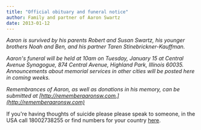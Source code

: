 ```yaml
---
title: "Official obituary and funeral notice"
author: Family and partner of Aaron Swartz
date: 2013-01-12
---
```

*Aaron is survived by his parents Robert and Susan Swartz, his younger brothers Noah and Ben, and his partner Taren Stinebrickner-Kauffman.*

*Aaron's funeral will be held at 10am on Tuesday, January 15 at Central Avenue Synagogue, 874 Central Avenue, Highland Park, Illinois 60035. Announcements about memorial services in other cities will be posted here in coming weeks.*

*Remembrances of Aaron, as well as donations in his memory, can be submitted at [http://rememberaaronsw.com.](http://rememberaaronsw.com)*

If you're having thoughts of suicide please please speak to someone, in the USA call 18002738255 or find numbers for your country [here](http://www.suicide.org/international-suicide-hotlines.html). 

